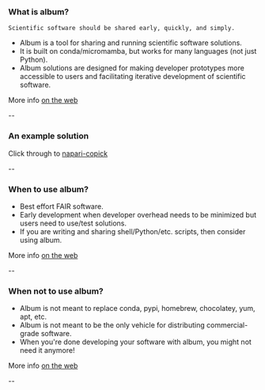 ### What is album?

`Scientific software should be shared early, quickly, and simply.`

- Album is a tool for sharing and running scientific software solutions.
- It is built on conda/micromamba, but works for many languages (not just Python).
- Album solutions are designed for making developer prototypes more accessible to users and facilitating iterative development of scientific software.

More info [on the web](https://album.solutions/)

--

### An example solution

Click through to [napari-copick](https://copick.github.io/copick-catalog/visualization/napari-copick/0.0.2)

--

### When to use album?

- Best effort FAIR software.
- Early development when developer overhead needs to be minimized but users need to use/test solutions.
- If you are writing and sharing shell/Python/etc. scripts, then consider using album.

More info [on the web](https://album.solutions/)

--

### When not to use album?

- Album is not meant to replace conda, pypi, homebrew, chocolatey, yum, apt, etc.
- Album is not meant to be the only vehicle for distributing commercial-grade software.
- When you're done developing your software with album, you might not need it anymore!

More info [on the web](https://album.solutions/)

--


